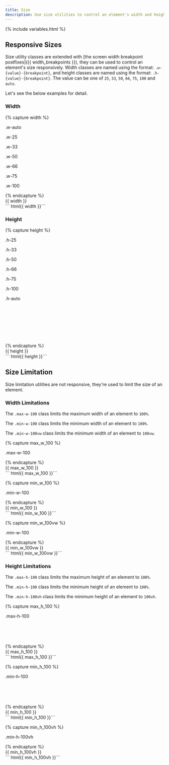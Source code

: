 ```yaml
---
title: Size
description: Use size utilities to control an element's width and height responsively.
---
```



{% include variables.html %}


## Responsive Sizes

Size utility classes are extended with
[the screen width breakpoint postfixes]({{ width_breakpoints }}),
they can be used to control an element's size responsively.
Width classes are named using the format: `.w-{value}-{breakpoint}`,
and height classes are named using the format: `.h-{value}-{breakpoint}`.
The value can be one of `25`, `33`, `50`, `66`, `75`, `100` and `auto`.

Let's see the below examples for detail.


### Width
{% capture width %}
<div class="bc-dark">
  <p class="w-auto px-small d-inline-block va-top bc-primary c-light">.w-auto</p>
  <p class="w-25 px-small bc-danger c-light">.w-25</p>
  <p class="w-33 px-small bc-primary c-light">.w-33</p>
  <p class="w-50 px-small bc-danger c-light">.w-50</p>
  <p class="w-66 px-small bc-primary c-light">.w-66</p>
  <p class="w-75 px-small bc-danger c-light">.w-75</p>
  <p class="w-100 px-small bc-primary c-light">.w-100</p>
</div>
{% endcapture %}
<div class="example">
  {{ width }}
</div>
``` html{{ width }}```

### Height
{% capture height %}
<div class="d-flex bc-dark" style="height: 21rem">
  <p class="h-25 px-tiny bc-primary c-light">.h-25</p>
  <p class="h-33 px-tiny bc-danger c-light">.h-33</p>
  <p class="h-50 px-tiny bc-primary c-light">.h-50</p>
  <p class="h-66 px-tiny bc-danger c-light">.h-66</p>
  <p class="h-75 px-tiny bc-primary c-light">.h-75</p>
  <p class="h-100 px-tiny bc-danger c-light">.h-100</p>
  <p class="h-auto px-tiny bc-primary c-light">.h-auto</p>
</div>
{% endcapture %}
<div class="example">
  {{ height }}
</div>
``` html{{ height }}```



## Size Limitation

Size limitation utilities are not responsive, they're used to limit the size of an element.

### Width Limitations
The `.max-w-100` class limits the maximum width of an element to `100%`.

The `.min-w-100` class limits the minimum width of an element to `100%`.

The `.min-w-100vw` class limits the minimum width of an element to `100vw`.

{% capture max_w_100 %}
<div class="bc-dark">
  <p style="width: 200%" class="max-w-100 px-small bc-primary c-light">.max-w-100</p>
</div>
{% endcapture %}
<div class="example">
  {{ max_w_100 }}
</div>
``` html{{ max_w_100 }}```

{% capture min_w_100 %}
<div class="bc-dark">
  <p style="width: 20%" class="min-w-100 px-small bc-primary c-light">.min-w-100</p>
</div>
{% endcapture %}
<div class="example">
  {{ min_w_100 }}
</div>
``` html{{ min_w_100 }}```

{% capture min_w_100vw %}
<div class="bc-dark">
  <p style="width: 20%" class="min-w-100vw px-small bc-primary c-light">.min-w-100</p>
</div>
{% endcapture %}
<div class="example">
  {{ min_w_100vw }}
</div>
``` html{{ min_w_100vw }}```


### Height Limitations
The `.max-h-100` class limits the maximum height of an element to `100%`.

The `.min-h-100` class limits the minimum height of an element to `100%`.

The `.min-h-100vh` class limits the minimum height of an element to `100vh`.


{% capture max_h_100 %}
<div class="bc-dark" style="height: 6rem">
  <p style="height: 200%" class="max-h-100 px-small bc-primary c-light">.max-h-100</p>
</div>
{% endcapture %}
<div class="example">
  {{ max_h_100 }}
</div>
``` html{{ max_h_100 }}```


{% capture min_h_100 %}
<div class="bc-dark" style="height: 6rem">
  <p class="min-h-100 px-small bc-primary c-light">.min-h-100</p>
</div>
{% endcapture %}
<div class="example">
  {{ min_h_100 }}
</div>
``` html{{ min_h_100 }}```

{% capture min_h_100vh %}
<div class="bc-dark">
  <p class="min-h-100vh px-small bc-primary c-light">.min-h-100vh</p>
</div>
{% endcapture %}
<div class="example">
  {{ min_h_100vh }}
</div>
``` html{{ min_h_100vh }}```

